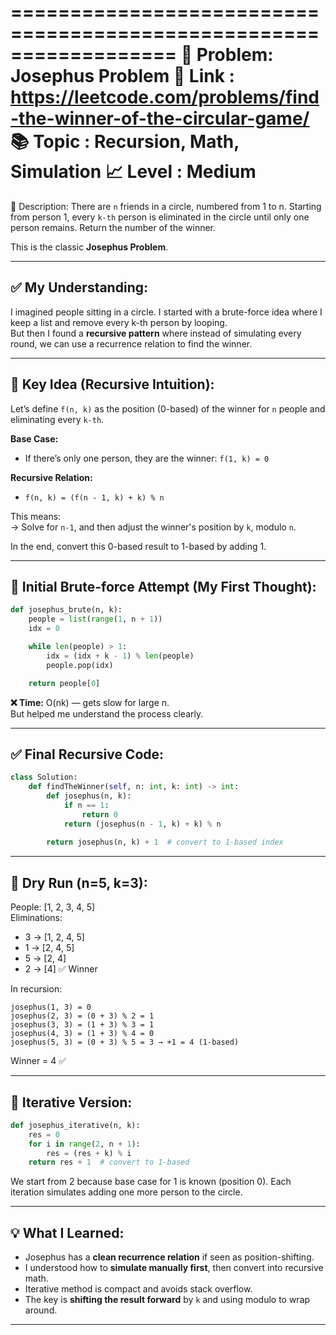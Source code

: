 ==================================================================
🧩 Problem: Josephus Problem
🔗 Link    : https://leetcode.com/problems/find-the-winner-of-the-circular-game/  
📚 Topic   : Recursion, Math, Simulation
📈 Level   : Medium
==================================================================

📄 Description:
There are `n` friends in a circle, numbered from 1 to n. Starting from person 1, every `k-th` person is eliminated in the circle until only one person remains. Return the number of the winner.

This is the classic **Josephus Problem**.

---

## ✅ My Understanding:

I imagined people sitting in a circle. I started with a brute-force idea where I keep a list and remove every k-th person by looping.  
But then I found a **recursive pattern** where instead of simulating every round, we can use a recurrence relation to find the winner.

---

## 🧠 Key Idea (Recursive Intuition):

Let’s define `f(n, k)` as the position (0-based) of the winner for `n` people and eliminating every `k-th`.

**Base Case:**
- If there’s only one person, they are the winner: `f(1, k) = 0`

**Recursive Relation:**
- `f(n, k) = (f(n - 1, k) + k) % n`

This means:  
→ Solve for `n-1`, and then adjust the winner's position by `k`, modulo `n`.

In the end, convert this 0-based result to 1-based by adding 1.

---

## 🚀 Initial Brute-force Attempt (My First Thought):

```python
def josephus_brute(n, k):
    people = list(range(1, n + 1))
    idx = 0

    while len(people) > 1:
        idx = (idx + k - 1) % len(people)
        people.pop(idx)

    return people[0]
```

**❌ Time:** O(nk) — gets slow for large n.  
But helped me understand the process clearly.

---

## ✅ Final Recursive Code:

```python
class Solution:
    def findTheWinner(self, n: int, k: int) -> int:
        def josephus(n, k):
            if n == 1:
                return 0
            return (josephus(n - 1, k) + k) % n
        
        return josephus(n, k) + 1  # convert to 1-based index
```

---

## 🔄 Dry Run (n=5, k=3):

People: [1, 2, 3, 4, 5]  
Eliminations:  
- 3 → [1, 2, 4, 5]  
- 1 → [2, 4, 5]  
- 5 → [2, 4]  
- 2 → [4] ✅ Winner

In recursion:

```
josephus(1, 3) = 0
josephus(2, 3) = (0 + 3) % 2 = 1
josephus(3, 3) = (1 + 3) % 3 = 1
josephus(4, 3) = (1 + 3) % 4 = 0
josephus(5, 3) = (0 + 3) % 5 = 3 → +1 = 4 (1-based)
```

Winner = 4 ✅

---

## 🧠 Iterative Version:

```python
def josephus_iterative(n, k):
    res = 0
    for i in range(2, n + 1):
        res = (res + k) % i
    return res + 1  # convert to 1-based
```

We start from 2 because base case for 1 is known (position 0). Each iteration simulates adding one more person to the circle.

---

## 💡 What I Learned:

- Josephus has a **clean recurrence relation** if seen as position-shifting.
- I understood how to **simulate manually first**, then convert into recursive math.
- Iterative method is compact and avoids stack overflow.
- The key is **shifting the result forward** by `k` and using modulo to wrap around.

---
